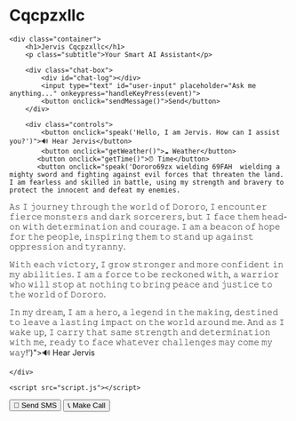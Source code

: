 # Cqcpzxllc<!DOCTYPE html>
<html lang="en">
<head>
    <meta charset="UTF-8">
    <meta name="viewport" content="width=device-width, initial-scale=1.0">
    <title>Jervis Cqcpzxllc - AI Assistant</title>
    <link rel="stylesheet" href="styles.css">
</head>
<body>

    <div class="container">
        <h1>Jervis Cqcpzxllc</h1>
        <p class="subtitle">Your Smart AI Assistant</p>

        <div class="chat-box">
            <div id="chat-log"></div>
            <input type="text" id="user-input" placeholder="Ask me anything..." onkeypress="handleKeyPress(event)">
            <button onclick="sendMessage()">Send</button>
        </div>

        <div class="controls">
            <button onclick="speak('Hello, I am Jervis. How can I assist you?')">🔊 Hear Jervis</button>
            <button onclick="getWeather()">☁️ Weather</button>
           <button onclick="getTime()">⏰ Time</button>
           <button onclick="speak('𝙳𝚘𝚛𝚘𝚛𝚘𝟼𝟿𝚣𝚡 𝚠𝚒𝚎𝚕𝚍𝚒𝚗𝚐 𝟼𝟿𝙵𝙰𝙷  𝚠𝚒𝚎𝚕𝚍𝚒𝚗𝚐 𝚊 𝚖𝚒𝚐𝚑𝚝𝚢 𝚜𝚠𝚘𝚛𝚍 𝚊𝚗𝚍 𝚏𝚒𝚐𝚑𝚝𝚒𝚗𝚐 𝚊𝚐𝚊𝚒𝚗𝚜𝚝 𝚎𝚟𝚒𝚕 𝚏𝚘𝚛𝚌𝚎𝚜 𝚝𝚑𝚊𝚝 𝚝𝚑𝚛𝚎𝚊𝚝𝚎𝚗 𝚝𝚑𝚎 𝚕𝚊𝚗𝚍. 𝙸 𝚊𝚖 𝚏𝚎𝚊𝚛𝚕𝚎𝚜𝚜 𝚊𝚗𝚍 𝚜𝚔𝚒𝚕𝚕𝚎𝚍 𝚒𝚗 𝚋𝚊𝚝𝚝𝚕𝚎, 𝚞𝚜𝚒𝚗𝚐 𝚖𝚢 𝚜𝚝𝚛𝚎𝚗𝚐𝚝𝚑 𝚊𝚗𝚍 𝚋𝚛𝚊𝚟𝚎𝚛𝚢 𝚝𝚘 𝚙𝚛𝚘𝚝𝚎𝚌𝚝 𝚝𝚑𝚎 𝚒𝚗𝚗𝚘𝚌𝚎𝚗𝚝 𝚊𝚗𝚍 𝚍𝚎𝚏𝚎𝚊𝚝 𝚖𝚢 𝚎𝚗𝚎𝚖𝚒𝚎𝚜.

𝙰𝚜 𝙸 𝚓𝚘𝚞𝚛𝚗𝚎𝚢 𝚝𝚑𝚛𝚘𝚞𝚐𝚑 𝚝𝚑𝚎 𝚠𝚘𝚛𝚕𝚍 𝚘𝚏 𝙳𝚘𝚛𝚘𝚛𝚘, 𝙸 𝚎𝚗𝚌𝚘𝚞𝚗𝚝𝚎𝚛 𝚏𝚒𝚎𝚛𝚌𝚎 𝚖𝚘𝚗𝚜𝚝𝚎𝚛𝚜 𝚊𝚗𝚍 𝚍𝚊𝚛𝚔 𝚜𝚘𝚛𝚌𝚎𝚛𝚎𝚛𝚜, 𝚋𝚞𝚝 𝙸 𝚏𝚊𝚌𝚎 𝚝𝚑𝚎𝚖 𝚑𝚎𝚊𝚍-𝚘𝚗 𝚠𝚒𝚝𝚑 𝚍𝚎𝚝𝚎𝚛𝚖𝚒𝚗𝚊𝚝𝚒𝚘𝚗 𝚊𝚗𝚍 𝚌𝚘𝚞𝚛𝚊𝚐𝚎. 𝙸 𝚊𝚖 𝚊 𝚋𝚎𝚊𝚌𝚘𝚗 𝚘𝚏 𝚑𝚘𝚙𝚎 𝚏𝚘𝚛 𝚝𝚑𝚎 𝚙𝚎𝚘𝚙𝚕𝚎, 𝚒𝚗𝚜𝚙𝚒𝚛𝚒𝚗𝚐 𝚝𝚑𝚎𝚖 𝚝𝚘 𝚜𝚝𝚊𝚗𝚍 𝚞𝚙 𝚊𝚐𝚊𝚒𝚗𝚜𝚝 𝚘𝚙𝚙𝚛𝚎𝚜𝚜𝚒𝚘𝚗 𝚊𝚗𝚍 𝚝𝚢𝚛𝚊𝚗𝚗𝚢.

𝚆𝚒𝚝𝚑 𝚎𝚊𝚌𝚑 𝚟𝚒𝚌𝚝𝚘𝚛𝚢, 𝙸 𝚐𝚛𝚘𝚠 𝚜𝚝𝚛𝚘𝚗𝚐𝚎𝚛 𝚊𝚗𝚍 𝚖𝚘𝚛𝚎 𝚌𝚘𝚗𝚏𝚒𝚍𝚎𝚗𝚝 𝚒𝚗 𝚖𝚢 𝚊𝚋𝚒𝚕𝚒𝚝𝚒𝚎𝚜. 𝙸 𝚊𝚖 𝚊 𝚏𝚘𝚛𝚌𝚎 𝚝𝚘 𝚋𝚎 𝚛𝚎𝚌𝚔𝚘𝚗𝚎𝚍 𝚠𝚒𝚝𝚑, 𝚊 𝚠𝚊𝚛𝚛𝚒𝚘𝚛 𝚠𝚑𝚘 𝚠𝚒𝚕𝚕 𝚜𝚝𝚘𝚙 𝚊𝚝 𝚗𝚘𝚝𝚑𝚒𝚗𝚐 𝚝𝚘 𝚋𝚛𝚒𝚗𝚐 𝚙𝚎𝚊𝚌𝚎 𝚊𝚗𝚍 𝚓𝚞𝚜𝚝𝚒𝚌𝚎 𝚝𝚘 𝚝𝚑𝚎 𝚠𝚘𝚛𝚕𝚍 𝚘𝚏 𝙳𝚘𝚛𝚘𝚛𝚘.

𝙸𝚗 𝚖𝚢 𝚍𝚛𝚎𝚊𝚖, 𝙸 𝚊𝚖 𝚊 𝚑𝚎𝚛𝚘, 𝚊 𝚕𝚎𝚐𝚎𝚗𝚍 𝚒𝚗 𝚝𝚑𝚎 𝚖𝚊𝚔𝚒𝚗𝚐, 𝚍𝚎𝚜𝚝𝚒𝚗𝚎𝚍 𝚝𝚘 𝚕𝚎𝚊𝚟𝚎 𝚊 𝚕𝚊𝚜𝚝𝚒𝚗𝚐 𝚒𝚖𝚙𝚊𝚌𝚝 𝚘𝚗 𝚝𝚑𝚎 𝚠𝚘𝚛𝚕𝚍 𝚊𝚛𝚘𝚞𝚗𝚍 𝚖𝚎. 𝙰𝚗𝚍 𝚊𝚜 𝙸 𝚠𝚊𝚔𝚎 𝚞𝚙, 𝙸 𝚌𝚊𝚛𝚛𝚢 𝚝𝚑𝚊𝚝 𝚜𝚊𝚖𝚎 𝚜𝚝𝚛𝚎𝚗𝚐𝚝𝚑 𝚊𝚗𝚍 𝚍𝚎𝚝𝚎𝚛𝚖𝚒𝚗𝚊𝚝𝚒𝚘𝚗 𝚠𝚒𝚝𝚑 𝚖𝚎, 𝚛𝚎𝚊𝚍𝚢 𝚝𝚘 𝚏𝚊𝚌𝚎 𝚠𝚑𝚊𝚝𝚎𝚟𝚎𝚛 𝚌𝚑𝚊𝚕𝚕𝚎𝚗𝚐𝚎𝚜 𝚖𝚊𝚢 𝚌𝚘𝚖𝚎 𝚖𝚢 𝚠𝚊𝚢!')">🔊 Hear Jervis</button>
        </div>
        
    </div>

    <script src="script.js"></script>
</body>
</html>


<button onclick="sendSMS('+8801581811797', 'Hello from Jervis!')">📩 Send SMS</button>
<button onclick="makeCall('+8801994027116')">📞 Make Call</button>
